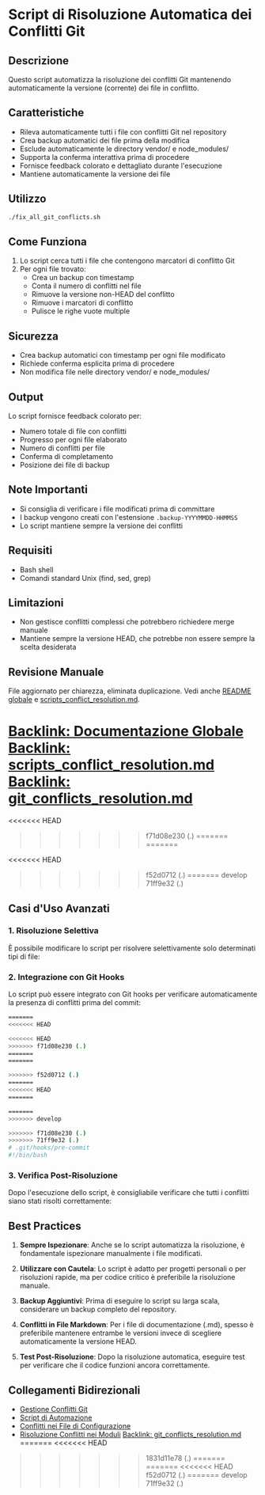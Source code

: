 # Script di Risoluzione Automatica dei Conflitti Git

## Descrizione
Questo script automatizza la risoluzione dei conflitti Git mantenendo automaticamente la versione (corrente) dei file in conflitto.

## Caratteristiche
- Rileva automaticamente tutti i file con conflitti Git nel repository
- Crea backup automatici dei file prima della modifica
- Esclude automaticamente le directory vendor/ e node_modules/
- Supporta la conferma interattiva prima di procedere
- Fornisce feedback colorato e dettagliato durante l'esecuzione
- Mantiene automaticamente la versione dei file

## Utilizzo
```bash
./fix_all_git_conflicts.sh
```

## Come Funziona
1. Lo script cerca tutti i file che contengono marcatori di conflitto Git 
2. Per ogni file trovato:
   - Crea un backup con timestamp
   - Conta il numero di conflitti nel file
   - Rimuove la versione non-HEAD del conflitto
   - Rimuove i marcatori di conflitto
   - Pulisce le righe vuote multiple

## Sicurezza
- Crea backup automatici con timestamp per ogni file modificato
- Richiede conferma esplicita prima di procedere
- Non modifica file nelle directory vendor/ e node_modules/

## Output
Lo script fornisce feedback colorato per:
- Numero totale di file con conflitti
- Progresso per ogni file elaborato
- Numero di conflitti per file
- Conferma di completamento
- Posizione dei file di backup

## Note Importanti
- Si consiglia di verificare i file modificati prima di committare
- I backup vengono creati con l'estensione `.backup-YYYYMMDD-HHMMSS`
- Lo script mantiene sempre la versione dei conflitti

## Requisiti
- Bash shell
- Comandi standard Unix (find, sed, grep)

## Limitazioni
- Non gestisce conflitti complessi che potrebbero richiedere merge manuale
- Mantiene sempre la versione HEAD, che potrebbe non essere sempre la scelta desiderata

## Revisione Manuale
File aggiornato per chiarezza, eliminata duplicazione. Vedi anche [README globale](/docs/README.md) e [scripts_conflict_resolution.md](scripts_conflict_resolution.md).

[Backlink: Documentazione Globale](/docs/README.md)
[Backlink: scripts_conflict_resolution.md](scripts_conflict_resolution.md)
[Backlink: git_conflicts_resolution.md](git_conflicts_resolution.md)
=======
<<<<<<< HEAD
>>>>>>> f71d08e230 (.)
=======
=======

<<<<<<< HEAD
>>>>>>> f52d0712 (.)
=======
>>>>>>> develop
>>>>>>> 71ff9e32 (.)
## Casi d'Uso Avanzati

### 1. Risoluzione Selettiva
È possibile modificare lo script per risolvere selettivamente solo determinati tipi di file:


### 2. Integrazione con Git Hooks
Lo script può essere integrato con Git hooks per verificare automaticamente la presenza di conflitti prima del commit:

```bash
=======
<<<<<<< HEAD

<<<<<<< HEAD
>>>>>>> f71d08e230 (.)
=======
=======

>>>>>>> f52d0712 (.)
=======
<<<<<<< HEAD
=======

=======
>>>>>>> develop

>>>>>>> f71d08e230 (.)
>>>>>>> 71ff9e32 (.)
# .git/hooks/pre-commit
#!/bin/bash
```

### 3. Verifica Post-Risoluzione
Dopo l'esecuzione dello script, è consigliabile verificare che tutti i conflitti siano stati risolti correttamente:


## Best Practices

1. **Sempre Ispezionare**: Anche se lo script automatizza la risoluzione, è fondamentale ispezionare manualmente i file modificati.

2. **Utilizzare con Cautela**: Lo script è adatto per progetti personali o per risoluzioni rapide, ma per codice critico è preferibile la risoluzione manuale.

3. **Backup Aggiuntivi**: Prima di eseguire lo script su larga scala, considerare un backup completo del repository.

4. **Conflitti in File Markdown**: Per i file di documentazione (.md), spesso è preferibile mantenere entrambe le versioni invece di scegliere automaticamente la versione HEAD.

5. **Test Post-Risoluzione**: Dopo la risoluzione automatica, eseguire test per verificare che il codice funzioni ancora correttamente.

## Collegamenti Bidirezionali
- [Gestione Conflitti Git](/var/www/html/_bases/base_ptvx_fila3_mono/bashscripts/docs/git_conflicts_resolution.md)
- [Script di Automazione](/var/www/html/_bases/base_ptvx_fila3_mono/bashscripts/docs/scripts.md)
- [Conflitti nei File di Configurazione](/var/www/html/_bases/base_ptvx_fila3_mono/bashscripts/docs/config_file_conflicts.md)
- [Risoluzione Conflitti nei Moduli](/var/www/html/_bases/base_ptvx_fila3_mono/laravel/Modules/Xot/docs/conflitti_merge_risolti.md)
[Backlink: git_conflicts_resolution.md](git_conflicts_resolution.md)
=======
<<<<<<< HEAD
>>>>>>> 1831d11e78 (.)
=======
=======
<<<<<<< HEAD
>>>>>>> f52d0712 (.)
=======
>>>>>>> develop
>>>>>>> 71ff9e32 (.)
